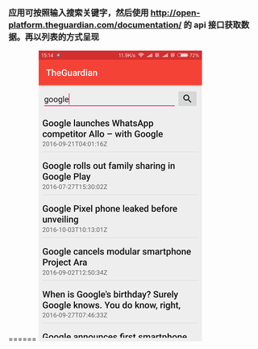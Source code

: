### 应用可按照输入搜索关键字，然后使用 http://open-platform.theguardian.com/documentation/ 的 api 接口获取数据。再以列表的方式呈现
======
![theguardian](https://github.com/Vinlaxywei/Screen-Shot/blob/master/theguardian.png)
